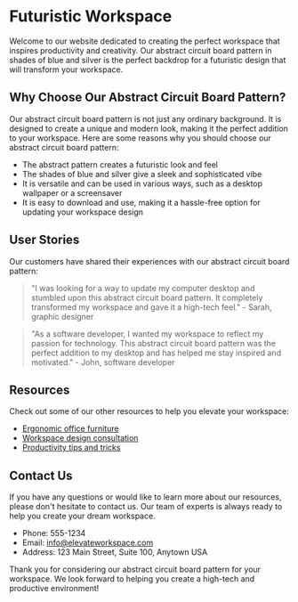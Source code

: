 <!--font:Creepster-->

# Futuristic Workspace

Welcome to our website dedicated to creating the perfect workspace that inspires productivity and creativity. Our abstract circuit board pattern in shades of blue and silver is the perfect backdrop for a futuristic design that will transform your workspace.

## Why Choose Our Abstract Circuit Board Pattern?

Our abstract circuit board pattern is not just any ordinary background. It is designed to create a unique and modern look, making it the perfect addition to your workspace. Here are some reasons why you should choose our abstract circuit board pattern:

- The abstract pattern creates a futuristic look and feel
- The shades of blue and silver give a sleek and sophisticated vibe
- It is versatile and can be used in various ways, such as a desktop wallpaper or a screensaver
- It is easy to download and use, making it a hassle-free option for updating your workspace design

## User Stories

Our customers have shared their experiences with our abstract circuit board pattern:

> "I was looking for a way to update my computer desktop and stumbled upon this abstract circuit board pattern. It completely transformed my workspace and gave it a high-tech feel." - Sarah, graphic designer

> "As a software developer, I wanted my workspace to reflect my passion for technology. This abstract circuit board pattern was the perfect addition to my desktop and has helped me stay inspired and motivated." - John, software developer

## Resources

Check out some of our other resources to help you elevate your workspace:

- [Ergonomic office furniture](#)
- [Workspace design consultation](#)
- [Productivity tips and tricks](#)

## Contact Us

If you have any questions or would like to learn more about our resources, please don't hesitate to contact us. Our team of experts is always ready to help you create your dream workspace.

- Phone: 555-1234
- Email: info@elevateworkspace.com
- Address: 123 Main Street, Suite 100, Anytown USA

Thank you for considering our abstract circuit board pattern for your workspace. We look forward to helping you create a high-tech and productive environment!

<!--

Write me content for website with wallpaper which alt text is:

"An abstract circuit board pattern in shades of blue and silver"

The name/title of the page should not be 1:1 copy of the alt text but rather a real content of the website which is using this wallpaper.

- Use markdown format 
- Start with heading
- Heading should be short and concise
- The content should look like a real website 
- The website should not be about the wallpaper, wallpaper is just a related background
- Heading should be contain work "wallpaper" or "background"
- Include real sections like references, contact, user stories, etc. use things relevant to the page purpose.
- Feel free to use structure like headings, bullets, numbering, blockquotes, paragraphs, horizontal lines, etc.
- You can use formatting like bold or _italic_
- You can include UTF-8 emojis
- Links should be only #hash anchors (and you can refer to the document itself)
- Do not include images


---


# Blue Circuit Board Wallpaper for a Futuristic Workspace

Welcome to our website dedicated to creating the perfect futuristic workspace. Our abstract circuit board wallpaper in shades of blue and silver will transform your workspace into a high-tech environment that inspires productivity and creativity.

## Why Choose Our Blue Circuit Board Wallpaper?

Our wallpaper is not just any ordinary wallpaper. It is designed to create a futuristic look and feel, making it the perfect backdrop for your workspace. Here are some reasons why you should choose our blue circuit board wallpaper:

- The abstract pattern creates a unique and modern look
- The shades of blue and silver give a sleek and sophisticated vibe
- The high-quality material ensures durability and longevity
- It is easy to install and remove, making it a hassle-free option for changing up your workspace design

## User Stories

Our customers have shared their experiences with our blue circuit board wallpaper:

> "I was looking for a way to update my home office and stumbled upon this wallpaper. It completely transformed my space and gave it a high-tech feel. I've received so many compliments from colleagues during video calls!" - Sarah, graphic designer

> "As an engineer, I wanted my workspace to reflect my passion for technology. This wallpaper was the perfect addition to my office and has helped me stay inspired and motivated." - John, mechanical engineer

## References

Check out some of our other products and services:

- [LED lighting solutions](#)
- [Ergonomic office furniture](#)
- [Workspace design consultation](#)

## Contact Us

If you have any questions or would like to learn more about our products and services, please don't hesitate to contact us. Our team of experts is always ready to help you create your dream workspace.

- Phone: 555-1234
- Email: info@futuristicworkspace.com
- Address: 123 Main Street, Suite 100, Anytown USA

Thank you for considering our blue circuit board wallpaper for your workspace. We look forward to helping you create a high-tech and productive environment!


---


Heading should not include word "wallpaper". The website should not be about the wallpaper itself, wallpaper is just a related background, rewrite whole content.


---


# Elevate Your Workspace with a Futuristic Design

Welcome to our website dedicated to creating the perfect workspace that inspires productivity and creativity. Our abstract circuit board pattern in shades of blue and silver is the perfect backdrop for a futuristic design that will transform your workspace.

## Why Choose Our Abstract Circuit Board Pattern?

Our abstract circuit board pattern is not just any ordinary background. It is designed to create a unique and modern look, making it the perfect addition to your workspace. Here are some reasons why you should choose our abstract circuit board pattern:

- The abstract pattern creates a futuristic look and feel
- The shades of blue and silver give a sleek and sophisticated vibe
- It is versatile and can be used in various ways, such as a desktop wallpaper or a screensaver
- It is easy to download and use, making it a hassle-free option for updating your workspace design

## User Stories

Our customers have shared their experiences with our abstract circuit board pattern:

> "I was looking for a way to update my computer desktop and stumbled upon this abstract circuit board pattern. It completely transformed my workspace and gave it a high-tech feel." - Sarah, graphic designer

> "As a software developer, I wanted my workspace to reflect my passion for technology. This abstract circuit board pattern was the perfect addition to my desktop and has helped me stay inspired and motivated." - John, software developer

## Resources

Check out some of our other resources to help you elevate your workspace:

- [Ergonomic office furniture](#)
- [Workspace design consultation](#)
- [Productivity tips and tricks](#)

## Contact Us

If you have any questions or would like to learn more about our resources, please don't hesitate to contact us. Our team of experts is always ready to help you create your dream workspace.

- Phone: 555-1234
- Email: info@elevateworkspace.com
- Address: 123 Main Street, Suite 100, Anytown USA

Thank you for considering our abstract circuit board pattern for your workspace. We look forward to helping you create a high-tech and productive environment!

-->
